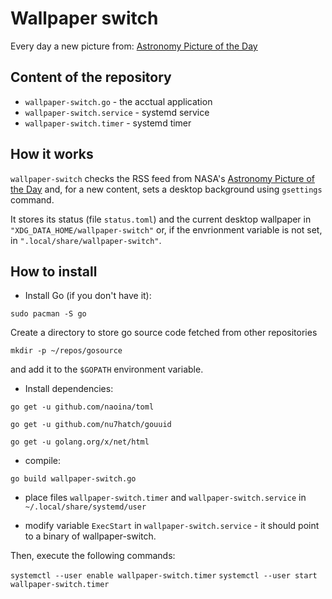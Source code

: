 # Wallpaper switch

Every day a new picture from: [Astronomy Picture of the Day](http://apod.nasa.gov/apod/astropix.html)

## Content of the repository

- `wallpaper-switch.go` - the acctual application
- `wallpaper-switch.service` - systemd service
- `wallpaper-switch.timer` - systemd timer

## How it works

`wallpaper-switch` checks the RSS feed from NASA's [Astronomy Picture of the Day](http://apod.nasa.gov/apod/astropix.html) and, for a new content, sets a desktop background using `gsettings` command.

It stores its status (file `status.toml`) and the current desktop wallpaper in `"XDG_DATA_HOME/wallpaper-switch"` or, if the envrionment variable is not set, in `".local/share/wallpaper-switch"`.

## How to install

- Install Go (if you don't have it):

`sudo pacman -S go`

Create a directory to store go source code fetched from other repositories

`mkdir -p ~/repos/gosource`

and add it to the `$GOPATH` environment variable.

- Install dependencies:

`go get -u github.com/naoina/toml`

`go get -u github.com/nu7hatch/gouuid`

`go get -u golang.org/x/net/html`

- compile:

`go build wallpaper-switch.go`

- place files `wallpaper-switch.timer` and `wallpaper-switch.service` in `~/.local/share/systemd/user`

- modify variable `ExecStart` in `wallpaper-switch.service` - it should point to a binary of wallpaper-switch.

Then, execute the following commands:

`systemctl --user enable wallpaper-switch.timer`
`systemctl --user start wallpaper-switch.timer`
